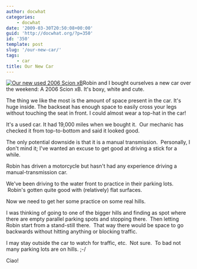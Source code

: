 ```yaml
---
author: docwhat
categories:
    - docwhat
date: '2009-03-30T20:50:08+00:00'
guid: 'http://docwhat.org/?p=350'
id: '350'
template: post
slug: '/our-new-car/'
tags:
    - car
title: Our New Car
---
```


[![Our new used 2006 Scion
xB](https://farm4.static.flickr.com/3462/3398968942_fec485a118_m.jpg)](https://www.flickr.com/photos/docwhat/3398968942/ 'Our new used 2006 Scion xB')Robin
and I bought ourselves a new car over the weekend: A 2006 Scion xB. It's boxy,
white and cute.

The thing we like the most is the amount of space present in the car. It's
huge inside. The backseat has enough space to easily cross your legs without
touching the seat in front. I could almost wear a top-hat in the car!

It's a used car. It had 19,000 miles when we bought it.  Our mechanic has
checked it from top-to-bottom and said it looked good.

The only potential downside is that it is a manual transmission.  Personally,
I don't mind it; I've wanted an excuse to get good at driving a stick for a
while.

Robin has driven a motorcycle but hasn't had any experience driving a
manual-transmission car.

We've been driving to the water front to practice in their parking lots.
 Robin's gotten quite good with (relatively) flat surfaces.

Now we need to get her some practice on some real hills.

I was thinking of going to one of the bigger hills and finding as spot where
there are empty parallel parking spots and stopping there.  Then letting Robin
start from a stand-still there.  That way there would be space to go backwards
without hitting anything or blocking traffic.

I may stay outside the car to watch for traffic, etc.  Not sure.  To bad not
many parking lots are on hills. ;-/

Ciao!
